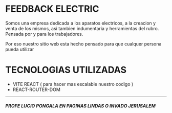 # FEEDBACK ELECTRIC 

Somos una empresa dedicada a los aparatos electricos, a la creacion y venta de los mismos, asi tambien indumentaria y herramientas del rubro. Pensada por y para los trabajadores.

Por eso nuestro sitio web esta hecho pensado para que cualquer persona pueda utilizar 

# TECNOLOGIAS UTILIZADAS 

* VITE REACT ( para hacer mas escalable nuestro codigo )
* REACT-ROUTER-DOM 

***

##### PROFE LUCIO PONGALA EN PAGINAS LINDAS O INVADO JERUSALEM 